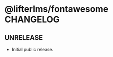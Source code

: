 @lifterlms/fontawesome CHANGELOG
================================

UNRELEASE
-------------------

+ Initial public release.
